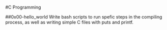 #C Programming

##0x00-hello_world
Write bash scripts to run spefic steps in the compiling process, as well as writing simple C files with puts and printf.
